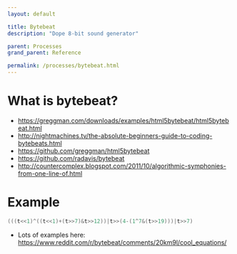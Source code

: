 ```yaml
---
layout: default

title: Bytebeat
description: "Dope 8-bit sound generator"

parent: Processes
grand_parent: Reference

permalink: /processes/bytebeat.html
---
```


# What is bytebeat?

- https://greggman.com/downloads/examples/html5bytebeat/html5bytebeat.html
- http://nightmachines.tv/the-absolute-beginners-guide-to-coding-bytebeats.html
- https://github.com/greggman/html5bytebeat
- https://github.com/radavis/bytebeat
- http://countercomplex.blogspot.com/2011/10/algorithmic-symphonies-from-one-line-of.html

# Example
```cpp
(((t<<1)^((t<<1)+(t>>7)&t>>12))|t>>(4-(1^7&(t>>19)))|t>>7)
```

- Lots of examples here:
  https://www.reddit.com/r/bytebeat/comments/20km9l/cool_equations/